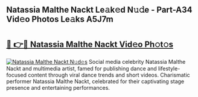 ## Natassia Malthe Nackt Le𝚊k𝚎d N𝚞𝚍e - Part-A34 Vid𝚎o Photos Le𝚊ks A5J7m

# <h2><a href="http://fb8e8p.evod.top/?m=Natassia+Malthe+Nackt">🔗 👉🔴 Natassia Malthe Nackt Vid𝚎o Ph𝚘t𝚘s</a></h2>

[![Natassia Malthe Nackt N𝚞d𝚎s](https://i.imgur.com/8V9OHl7.gif)](http://fb8e8p.evod.top/?m=Natassia+Malthe+Nackt)
Social media celebrity Natassia Malthe Nackt and multimedia artist, famed for publishing dance and lifestyle-focused content through viral dance trends and short videos. Charismatic performer Natassia Malthe Nackt, celebrated for their captivating stage presence and entertaining performances. 
